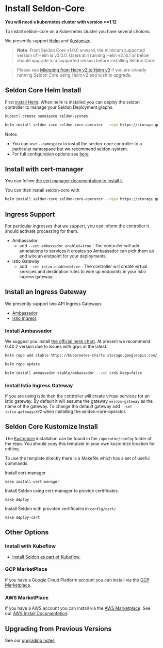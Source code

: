 # Install Seldon-Core

**You will need a kubernetes cluster with version >=1.12**

To install seldon-core on a Kubernetes cluster you have several choices:

We presently support [Helm](#seldon-core-helm-install) and [Kustomize](#seldon-core-kustomize-install).

>**Note:** From Seldon Core v1.0.0 onward, the minimum supported version of Helm is v3.0.0. Users still running Helm v2.16.1 or below should upgrade to a supported version before installing Seldon Core.

>Please see [Migrating from Helm v2 to Helm v3](https://helm.sh/blog/migrate-from-helm-v2-to-helm-v3/) if you are already running Seldon Core using Helm v2 and wish to upgrade.

## Seldon Core Helm Install

First [install Helm](https://docs.helm.sh). When helm is installed you can deploy the seldon controller to manage your Seldon Deployment graphs.

```bash
kubectl create namespace seldon-system
```

```bash
helm install seldon-core seldon-core-operator --repo https://storage.googleapis.com/seldon-charts --set usageMetrics.enabled=true --namespace seldon-system
```

Notes

 * You can use ```--namespace``` to install the seldon-core controller to a particular namespace but we recommend seldon-system.
 * For full configuration options see [here](../reference/helm.md)


## Install with cert-manager

You can follow [the cert manager documentation to install it](https://docs.cert-manager.io/en/latest/getting-started/install/kubernetes.html)

You can then install seldon-core with:

```bash 
helm install seldon-core seldon-core-operator --repo https://storage.googleapis.com/seldon-charts --set usageMetrics.enabled=true --namespace seldon-system --version 0.5.0-SNAPSHOT --set certManager.enabled=true
```

## Ingress Support

For particular ingresses that we support, you can inform the controller it should activate processing for them.

 * Ambassador
   * add `--set ambassador.enabled=true` : The controller will add annotations to services it creates so Ambassador can pick them up and wire an endpoint for your deployments.
 * Istio Gateway
   * add `--set istio.enabled=true` : The controller will create virtual services and destination rules to wire up endpoints in your istio ingress gateway.

## Install an Ingress Gateway

We presently support two API Ingress Gateways

 * [Ambassador](https://www.getambassador.io/)
 * [Istio Ingress](https://istio.io/)

### Install Ambassador

We suggest you install [the official helm chart](https://github.com/helm/charts/tree/master/stable/ambassador). At present we recommend 0.40.2 version due to issues with grpc in the latest.

```bash
helm repo add stable https://kubernetes-charts.storage.googleapis.com/
```

```bash
helm repo update
```

```bash
helm install ambassador stable/ambassador --set crds.keep=false
```

### Install Istio Ingress Gateway

If you are using istio then the controller will create virtual services for an istio gateway. By default it will assume the gateway `seldon-gateway` as the name of the gateway. To change the default gateway add `--set istio.gateway=XYZ` when installing the seldon-core-operator.


## Seldon Core Kustomize Install 

The [Kustomize](https://github.com/kubernetes-sigs/kustomize) installation can be found in the `/operator/config` folder of the repo. You should copy this template to your own kustomize location for editing.

To use the template directly there is a Makefile which has a set of useful commands:


Install cert-manager

```
make install-cert-manager
```

Install Seldon using cert-manager to provide certificates.

```
make deploy
```

Install Seldon with provided certificates in `config/cert/`

```
make deploy-cert
```


## Other Options

### Install with Kubeflow

  * [Install Seldon as part of Kubeflow.](https://www.kubeflow.org/docs/guides/components/seldon/#seldon-serving)

### GCP MarketPlace

If you have a Google Cloud Platform account you can install via the [GCP Marketplace](https://console.cloud.google.com/marketplace/details/seldon-portal/seldon-core).

### AWS MarketPlace

If you have a AWS account you can install via the [AWS Marketplace](https://aws.amazon.com/marketplace/pp/B07KCNBCHV). See our [AWS Install Documentation](../reference/aws-mp-install.md).


## Upgrading from Previous Versions

See our [upgrading notes](../reference/upgrading.md)
